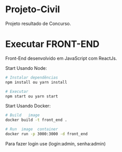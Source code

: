 # Projeto-Civil
Projeto resultado de Concurso.

# Executar FRONT-END
Front-End desenvolvido em JavaScript com ReactJs.

Start Usando Node:

```bash
# Instalar dependências
npm install ou yarn install

# Executar
npm start ou yarn start
```

Start Usando Docker:

```bash
# Build   image
docker build -t front_end . 

# Run  image  container
docker run -p 3000:3000 -d front_end
```
Para fazer login use (login:admin, senha:admin)
